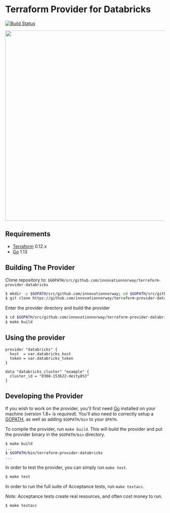 Terraform Provider for Databricks
==================

[![Build Status](https://travis-ci.com/innovationnorway/terraform-provider-databricks.svg?branch=master)](https://travis-ci.com/innovationnorway/terraform-provider-databricks)

<img src="https://cdn.rawgit.com/hashicorp/terraform-website/master/content/source/assets/images/logo-hashicorp.svg" width="600px">

Requirements
------------

-	[Terraform](https://www.terraform.io/downloads.html) 0.12.x
-	[Go](https://golang.org/doc/install) 1.13

Building The Provider
---------------------

Clone repository to: `$GOPATH/src/github.com/innovationnorway/terraform-provider-databricks`

```sh
$ mkdir -p $GOPATH/src/github.com/innovationnorway; cd $GOPATH/src/github.com/innovationnorway
$ git clone https://github.com/innovationnorway/terraform-provider-databricks.git
```

Enter the provider directory and build the provider

```sh
$ cd $GOPATH/src/github.com/innovationnorway/terraform-provider-databricks
$ make build
```

Using the provider
----------------------

```hcl
provider "databricks" {
  host  = var.databricks_host
  token = var.databricks_token
}

data "databricks_cluster" "example" {
  cluster_id = "0308-153622-deity853"
}
```

Developing the Provider
---------------------------

If you wish to work on the provider, you'll first need [Go](http://www.golang.org) installed on your machine (version 1.8+ is *required*). You'll also need to correctly setup a [GOPATH](http://golang.org/doc/code.html#GOPATH), as well as adding `$GOPATH/bin` to your `$PATH`.

To compile the provider, run `make build`. This will build the provider and put the provider binary in the `$GOPATH/bin` directory.

```sh
$ make build
...
$ $GOPATH/bin/terraform-provider-databricks
...
```

In order to test the provider, you can simply run `make test`.

```sh
$ make test
```

In order to run the full suite of Acceptance tests, run `make testacc`.

*Note:* Acceptance tests create real resources, and often cost money to run.

```sh
$ make testacc
```
